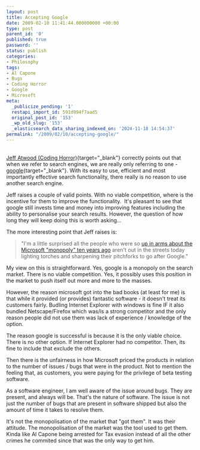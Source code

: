 ```yaml
---
layout: post
title: Accepting Google
date: 2009-02-10 11:41:44.000000000 +00:00
type: post
parent_id: '0'
published: true
password: ''
status: publish
categories:
- Philosophy
tags:
- Al Capone
- Bugs
- Coding Horror
- Google
- Microsoft
meta:
  _publicize_pending: '1'
  restapi_import_id: 591d994f7aad5
  original_post_id: '153'
  _wp_old_slug: '153'
  _elasticsearch_data_sharing_indexed_on: '2024-11-18 14:54:37'
permalink: "/2009/02/10/accepting-google/"
---
```


\
[Jeff Atwood (Coding
Horror)](http://www.codinghorror.com/blog/archives/001224.html "Google monoculture"){target="_blank"}
correctly points out that when we refer to search engines, we are really
only referring to one -
[google](http://www.google.co.uk "Google"){target="_blank"}. With its
easy to use, efficient and most importantly effective search
functionality, there really is no reason to use another search engine.

Jeff raises a couple of valid points. With no viable competition, where
is the incentive for them to improve the functionality.  It\'s pleasant
to see that google still invests time and money into improving features
including the ability to personalise your search results. However, the
question of how long they will keep doing this is worth asking\...

The more interesting point that Jeff raises is:

> \"I\'m a little surprised all the people who were so [up in arms about
> the Microsoft \"monopoly\" ten years
> ago](http://en.wikipedia.org/wiki/United_States_v._Microsoft) aren\'t
> out in the streets today lighting torches and sharpening their
> pitchforks to go after Google.\"

My view on this is straightforward. Yes, google is a monopoly on the
search market. There is no viable competition. Yes, it possibly uses
this position in the market to push itself out more and more to the
masses.

However, the reason microsoft got into the bad books (at least for me)
is that while it provided (or provides) fantastic software - it doesn\'t
treat its customers fairly. Budling Internet Explorer with windows is
fine IF it also bundled Netscape/Firefox which was/is a strong
competitor and the only reason people did not use them was lack of
experience / knowledge of the option.

The reason google is successful is because it is the only viable choice.
There is no other option. If Internet Explorer had no competitor. Then,
its fine to include that exclude the others.

Then there is the unfairness in how Microsoft priced the products in
relation to the number of issues / bugs that were in the product. Not to
mention the feeling that, as customers, you were paying for the
privilege of beta testing software.

As a software engineer, I am well aware of the issue around bugs. They
are present, and always will be. That\'s the nature of software. The
issue is not just the number of bugs that are present in software
shipped but also the amount of time it takes to resolve them.

It\'s not the monopolisation of the market that \"got them\". It was
their attitude. The monopolisation of the market was the tool used to
get them. Kinda like Al Capone being arrested for Tax evasion instead of
all the other crimes he commited since that was the only way to get him.
